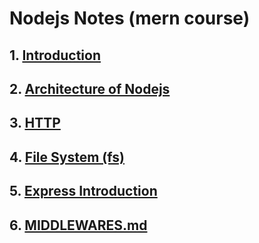 # Nodejs Notes (mern course)

## 1. [Introduction](https://github.com/baijanathTharu/nodejs-notes-mern/blob/master/INTRODUCTION.md)

## 2. [Architecture of Nodejs](https://github.com/baijanathTharu/nodejs-notes-mern/blob/master/ARCHITECTURE.md)

## 3. [HTTP](https://github.com/baijanathTharu/nodejs-notes-mern/blob/master/HTTP_MODULE.md)

## 4. [File System (fs)](https://github.com/baijanathTharu/nodejs-notes-mern/blob/master/FS_MODULE.md)

## 5. [Express Introduction](https://github.com/baijanathTharu/nodejs-notes-mern/blob/master/EXPRESS_INTRODUCTION.md)

## 6. [MIDDLEWARES.md](https://github.com/baijanathTharu/nodejs-notes-mern/blob/master/MIDDLEWARES.md)
